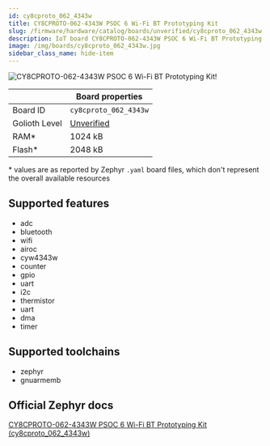 ```yaml
---
id: cy8cproto_062_4343w
title: CY8CPROTO-062-4343W PSOC 6 Wi-Fi BT Prototyping Kit
slug: /firmware/hardware/catalog/boards/unverified/cy8cproto_062_4343w
description: IoT board CY8CPROTO-062-4343W PSOC 6 Wi-Fi BT Prototyping Kit, compatible with Golioth at unverified level.
image: /img/boards/cy8cproto_062_4343w.jpg
sidebar_class_name: hide-item
---
```


[//]: # (This is an auto-generated file, do not edit! Changes to it will be lost upon re-generation)

![CY8CPROTO-062-4343W PSOC 6 Wi-Fi BT Prototyping Kit!](/img/boards/cy8cproto_062_4343w.jpg "CY8CPROTO-062-4343W PSOC 6 Wi-Fi BT Prototyping Kit")

|                | Board properties     |
| -------------  | -------------------- |
| Board ID       | `cy8cproto_062_4343w` |
| Golioth Level  | [Unverified](/firmware/hardware#unverified-boards) |
| RAM*           | 1024 kB |
| Flash*         | 2048 kB |

\* values are as reported by Zephyr `.yaml` board files, which don't represent the overall available resources



## Supported features

* adc
* bluetooth
* wifi
* airoc
* cyw4343w
* counter
* gpio
* uart
* i2c
* thermistor
* uart
* dma
* timer

## Supported toolchains

* zephyr
* gnuarmemb

## Official Zephyr docs

[CY8CPROTO-062-4343W PSOC 6 Wi-Fi BT Prototyping Kit (cy8cproto_062_4343w)](https://docs.zephyrproject.org/latest/boards/infineon/cy8cproto_062_4343w/doc/index.html)
